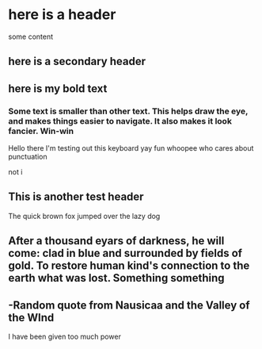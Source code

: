 # here is a header

some content

## here is a secondary header

## here is my **bold** text

### Some text is smaller than other text. This helps draw the eye, and makes things easier to navigate. It also makes it look fancier. Win-win

Hello there I'm testing out this keyboard yay fun whoopee who cares about punctuation

not i

## This is another test header

The quick brown fox jumped over the lazy dog

## After a thousand eyars of darkness, he will come: clad in blue and surrounded by fields of gold. To restore human kind's connection to the earth what was lost. Something something

## -Random quote from Nausicaa and the Valley of the WInd

I have been given too much power